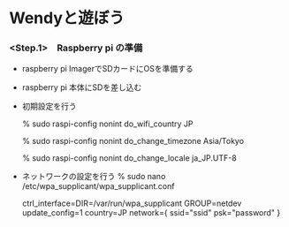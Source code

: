 # Wendyと遊ぼう

### <Step.1>　Raspberry pi の準備
- raspberry pi ImagerでSDカードにOSを準備する
- raspberry pi 本体にSDを差し込む
- 初期設定を行う

    % sudo raspi-config nonint do_wifi_country JP
    
    % sudo raspi-config nonint do_change_timezone Asia/Tokyo
    
    % sudo raspi-config nonint do_change_locale ja_JP.UTF-8
    
- ネットワークの設定を行う
    % sudo nano /etc/wpa_supplicant/wpa_supplicant.conf
    
    ctrl_interface=DIR=/var/run/wpa_supplicant GROUP=netdev
    update_config=1
    country=JP
    network={
    ssid="ssid"
    psk="password"
    }
